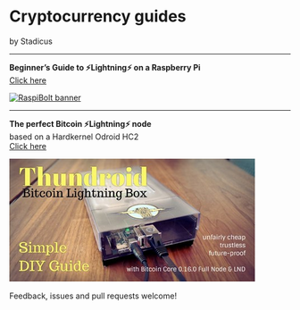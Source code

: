 # Cryptocurrency guides 
by Stadicus

---

**Beginner’s Guide to ️⚡Lightning️⚡ on a Raspberry Pi**  
[Click here](guides/tree/master/raspibolt)

[![RaspiBolt banner](raspibolt/images/00_raspibolt_banner_440.png)](guides/tree/master/raspibolt)

---

**The perfect Bitcoin ⚡️Lightning️⚡ node**  
based on a Hardkernel Odroid HC2  
[Click here](guides/tree/master/thundroid)

[![Thundroid banner](thundroid/images/thundroid_banner_440.jpg)](guides/tree/master/thundroid)


Feedback, issues and pull requests welcome!
